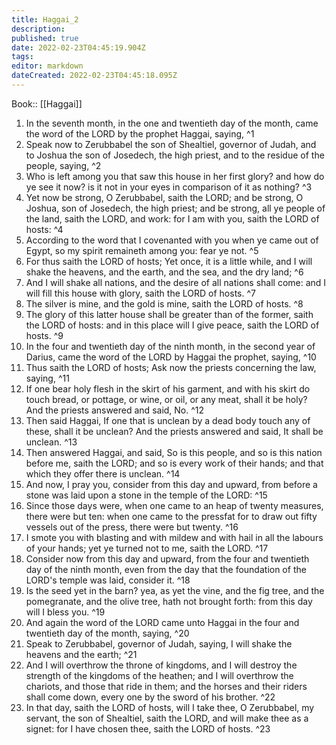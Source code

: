```yaml
---
title: Haggai_2
description: 
published: true
date: 2022-02-23T04:45:19.904Z
tags: 
editor: markdown
dateCreated: 2022-02-23T04:45:18.095Z
---
```


 Book:: [[Haggai]]
 1. In the seventh month, in the one and twentieth day of the month, came the word of the LORD by the prophet Haggai, saying, ^1
 2. Speak now to Zerubbabel the son of Shealtiel, governor of Judah, and to Joshua the son of Josedech, the high priest, and to the residue of the people, saying, ^2
 3. Who is left among you that saw this house in her first glory? and how do ye see it now? is it not in your eyes in comparison of it as nothing? ^3
 4. Yet now be strong, O Zerubbabel, saith the LORD; and be strong, O Joshua, son of Josedech, the high priest; and be strong, all ye people of the land, saith the LORD, and work: for I am with you, saith the LORD of hosts: ^4
 5. According to the word that I covenanted with you when ye came out of Egypt, so my spirit remaineth among you: fear ye not. ^5
 6. For thus saith the LORD of hosts; Yet once, it is a little while, and I will shake the heavens, and the earth, and the sea, and the dry land; ^6
 7. And I will shake all nations, and the desire of all nations shall come: and I will fill this house with glory, saith the LORD of hosts. ^7
 8. The silver is mine, and the gold is mine, saith the LORD of hosts. ^8
 9. The glory of this latter house shall be greater than of the former, saith the LORD of hosts: and in this place will I give peace, saith the LORD of hosts. ^9
 10. In the four and twentieth day of the ninth month, in the second year of Darius, came the word of the LORD by Haggai the prophet, saying, ^10
 11. Thus saith the LORD of hosts; Ask now the priests concerning the law, saying, ^11
 12. If one bear holy flesh in the skirt of his garment, and with his skirt do touch bread, or pottage, or wine, or oil, or any meat, shall it be holy? And the priests answered and said, No. ^12
 13. Then said Haggai, If one that is unclean by a dead body touch any of these, shall it be unclean? And the priests answered and said, It shall be unclean. ^13
 14. Then answered Haggai, and said, So is this people, and so is this nation before me, saith the LORD; and so is every work of their hands; and that which they offer there is unclean. ^14
 15. And now, I pray you, consider from this day and upward, from before a stone was laid upon a stone in the temple of the LORD: ^15
 16. Since those days were, when one came to an heap of twenty measures, there were but ten: when one came to the pressfat for to draw out fifty vessels out of the press, there were but twenty. ^16
 17. I smote you with blasting and with mildew and with hail in all the labours of your hands; yet ye turned not to me, saith the LORD. ^17
 18. Consider now from this day and upward, from the four and twentieth day of the ninth month, even from the day that the foundation of the LORD's temple was laid, consider it. ^18
 19. Is the seed yet in the barn? yea, as yet the vine, and the fig tree, and the pomegranate, and the olive tree, hath not brought forth: from this day will I bless you. ^19
 20. And again the word of the LORD came unto Haggai in the four and twentieth day of the month, saying, ^20
 21. Speak to Zerubbabel, governor of Judah, saying, I will shake the heavens and the earth; ^21
 22. And I will overthrow the throne of kingdoms, and I will destroy the strength of the kingdoms of the heathen; and I will overthrow the chariots, and those that ride in them; and the horses and their riders shall come down, every one by the sword of his brother. ^22
 23. In that day, saith the LORD of hosts, will I take thee, O Zerubbabel, my servant, the son of Shealtiel, saith the LORD, and will make thee as a signet: for I have chosen thee, saith the LORD of hosts. ^23
